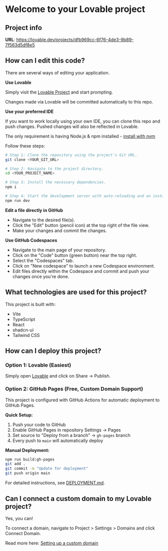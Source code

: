 # Welcome to your Lovable project

## Project info

**URL**: https://lovable.dev/projects/dfb969cc-6f76-4de3-9b89-7f563d5df8e5

## How can I edit this code?

There are several ways of editing your application.

**Use Lovable**

Simply visit the [Lovable Project](https://lovable.dev/projects/dfb969cc-6f76-4de3-9b89-7f563d5df8e5) and start prompting.

Changes made via Lovable will be committed automatically to this repo.

**Use your preferred IDE**

If you want to work locally using your own IDE, you can clone this repo and push changes. Pushed changes will also be reflected in Lovable.

The only requirement is having Node.js & npm installed - [install with nvm](https://github.com/nvm-sh/nvm#installing-and-updating)

Follow these steps:

```sh
# Step 1: Clone the repository using the project's Git URL.
git clone <YOUR_GIT_URL>

# Step 2: Navigate to the project directory.
cd <YOUR_PROJECT_NAME>

# Step 3: Install the necessary dependencies.
npm i

# Step 4: Start the development server with auto-reloading and an instant preview.
npm run dev
```

**Edit a file directly in GitHub**

- Navigate to the desired file(s).
- Click the "Edit" button (pencil icon) at the top right of the file view.
- Make your changes and commit the changes.

**Use GitHub Codespaces**

- Navigate to the main page of your repository.
- Click on the "Code" button (green button) near the top right.
- Select the "Codespaces" tab.
- Click on "New codespace" to launch a new Codespace environment.
- Edit files directly within the Codespace and commit and push your changes once you're done.

## What technologies are used for this project?

This project is built with:

- Vite
- TypeScript
- React
- shadcn-ui
- Tailwind CSS

## How can I deploy this project?

### Option 1: Lovable (Easiest)
Simply open [Lovable](https://lovable.dev/projects/dfb969cc-6f76-4de3-9b89-7f563d5df8e5) and click on Share → Publish.

### Option 2: GitHub Pages (Free, Custom Domain Support)
This project is configured with GitHub Actions for automatic deployment to GitHub Pages.

**Quick Setup:**
1. Push your code to GitHub
2. Enable GitHub Pages in repository Settings → Pages
3. Set source to "Deploy from a branch" → `gh-pages` branch
4. Every push to `main` will automatically deploy

**Manual Deployment:**
```bash
npm run build:gh-pages
git add .
git commit -m "Update for deployment"
git push origin main
```

For detailed instructions, see [DEPLOYMENT.md](./DEPLOYMENT.md).

## Can I connect a custom domain to my Lovable project?

Yes, you can!

To connect a domain, navigate to Project > Settings > Domains and click Connect Domain.

Read more here: [Setting up a custom domain](https://docs.lovable.dev/tips-tricks/custom-domain#step-by-step-guide)


